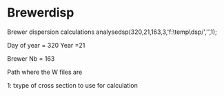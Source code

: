 # Brewerdisp
Brewer dispersion calculations
analysedsp(320,21,163,3,'f:\temp\dsp/','',1);

Day of year = 320
Year =21

Brewer Nb = 163

Path where the W files are 

1: txype of cross section to use for calculation
